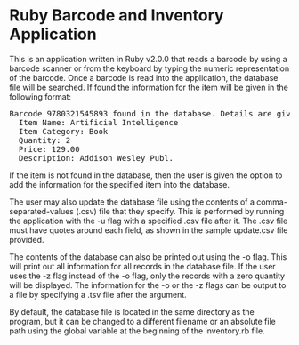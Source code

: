 Ruby Barcode and Inventory Application
======================================

This is an application written in Ruby v2.0.0 that reads a barcode by using a barcode scanner or from the keyboard by typing the numeric representation of the barcode. Once a barcode is read into the application, the database file will be searched. If found the information for the item will be given in the following format:
<pre>Barcode 9780321545893 found in the database. Details are given below:
  Item Name: Artificial Intelligence
  Item Category: Book
  Quantity: 2
  Price: 129.00
  Description: Addison Wesley Publ.</pre>

If the item is not found in the database, then the user is given the option to add the information for the specified item into the database.

The user may also update the database file using the contents of a comma-separated-values (.csv) file that they specify. This is performed by running the application with the -u flag with a specified .csv file after it. The .csv file must have quotes around each field, as shown in the sample update.csv file provided.

The contents of the database can also be printed out using the -o flag. This will print out all information for all records in the database file. If the user uses the -z flag instead of the -o flag, only the records with a zero quantity will be displayed. The information for the -o or the -z flags can be output to a file by specifying a .tsv file after the argument.

By default, the database file is located in the same directory as the program, but it can be changed to a different filename or an absolute file path using the global variable at the beginning of the inventory.rb file.